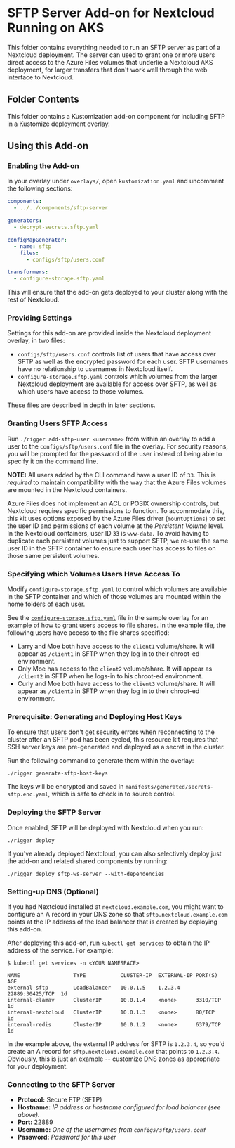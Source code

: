 # SFTP Server Add-on for Nextcloud Running on AKS
This folder contains everything needed to run an SFTP server as part of a
Nextcloud deployment. The server can used to grant one or more users direct 
access to the Azure Files volumes that underlie a Nextcloud AKS deployment, for
larger transfers that don't work well through the web interface to Nextcloud.

## Folder Contents
This folder contains a Kustomization add-on component for including SFTP in a
Kustomize deployment overlay.

## Using this Add-on
### Enabling the Add-on
In your overlay under `overlays/`, open `kustomization.yaml` and uncomment the
following sections:

```yaml
components:
  - ../../components/sftp-server
```

```yaml
generators:
  - decrypt-secrets.sftp.yaml
```

```yaml
configMapGenerator:
  - name: sftp
    files:
      - configs/sftp/users.conf
```

```yaml
transformers:
  - configure-storage.sftp.yaml
```

This will ensure that the add-on gets deployed to your cluster along with the
rest of Nextcloud.

### Providing Settings
Settings for this add-on are provided inside the Nextcloud deployment overlay,
in two files:

- `configs/sftp/users.conf` controls list of users that have access over SFTP as
  well as the encrypted password for each user. SFTP usernames have no
  relationship to usernames in Nextcloud itself.
- `configure-storage.sftp.yaml` controls which volumes from the larger Nextcloud
  deployment are available for access over SFTP, as well as which users have
  access to those volumes.

These files are described in depth in later sections.

### Granting Users SFTP Access
Run `./rigger add-sftp-user <username>` from within an overlay to add a user to
the `configs/sftp/users.conf` file in the overlay. For security reasons, you
will be prompted for the password of the user instead of being able to specify
it on the command line.

**NOTE:** All users added by the CLI command have a user ID of `33`. This is
_required_ to maintain compatibility with the way that the Azure Files volumes
are mounted in the Nextcloud  containers. 

Azure Files does not implement an ACL or POSIX ownership controls, but Nextcloud
requires specific permissions to function. To accommodate this, this kit uses
options exposed by the Azure Files driver (`mountOptions`) to set the user ID
and permissions of each volume at the _Persistent Volume_ level. In the
Nextcloud containers, user ID `33` is `www-data`. To avoid having to duplicate
each persistent volumes just to support SFTP, we re-use the same user ID in the
SFTP container to ensure each user has access to files on those same persistent 
volumes.

### Specifying which Volumes Users Have Access To
Modify `configure-storage.sftp.yaml` to control which volumes are available in
the SFTP container and which of those volumes are mounted within the home
folders of each user.

See the
[`configure-storage.sftp.yaml`](https://github.com/GuyPaddock/inveniem-nextcloud-azure/blob/master/kustomize/overlays/01-sample/configure-storage.sftp.yaml)
file in the sample overlay for an example of how to grant users access to file
shares. In the example file, the following users have access to the file shares
specified:
- Larry and Moe both have access to the `client1` volume/share. It will appear 
  as `/client1` in SFTP when they log in to their chroot-ed environment.
- Only Moe has access to the `client2` volume/share. It will appear as 
  `/client2` in SFTP when he logs-in to his chroot-ed environment.
- Curly and Moe both have access to the `client3` volume/share. It will appear 
  as `/client3` in SFTP when they log in to their chroot-ed environment.

### Prerequisite: Generating and Deploying Host Keys
To ensure that users don't get security errors when reconnecting to the cluster
after an SFTP pod has been cycled, this resource kit requires that SSH server
keys are pre-generated and deployed as a secret in the cluster.

Run the following command to generate them within the overlay:
```
./rigger generate-sftp-host-keys
```

The keys will be encrypted and saved in
`manifests/generated/secrets-sftp.enc.yaml`, which is safe to check in to source
control.

### Deploying the SFTP Server
Once enabled, SFTP will be deployed with Nextcloud when you run:
```
./rigger deploy
```

If you've already deployed Nextcloud, you can also selectively deploy just the
add-on and related shared components by running:
```
./rigger deploy sftp-ws-server --with-dependencies
```

### Setting-up DNS (Optional)
If you had Nextcloud installed at `nextcloud.example.com`, you might want to
configure an A record in your DNS zone so that `sftp.nextcloud.example.com` 
points at the IP address of the load balancer that is created by deploying this 
add-on.

After deploying this add-on, run `kubectl get services` to obtain the IP address
of the service. For example:

```
$ kubectl get services -n <YOUR NAMESPACE>

NAME                 TYPE           CLUSTER-IP  EXTERNAL-IP PORT(S)          AGE
external-sftp        LoadBalancer   10.0.1.5    1.2.3.4     22889:30425/TCP  1d
internal-clamav      ClusterIP      10.0.1.4    <none>      3310/TCP         1d
internal-nextcloud   ClusterIP      10.0.1.3    <none>      80/TCP           1d
internal-redis       ClusterIP      10.0.1.2    <none>      6379/TCP         1d
```

In the example above, the external IP address for SFTP is `1.2.3.4`, so you'd
create an A record for `sftp.nextcloud.example.com` that points to `1.2.3.4`.
Obviously, this is just an example -- customize DNS zones as appropriate for
your deployment.

### Connecting to the SFTP Server
- **Protocol:** Secure FTP (SFTP)
- **Hostname:** _IP address or hostname configured for load balancer (see above)._
- **Port:** 22889
- **Username:** _One of the usernames from `configs/sftp/users.conf`_
- **Password:** _Password for this user_

